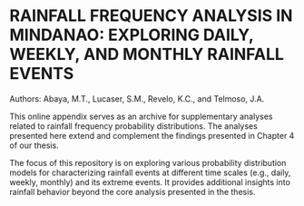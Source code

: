 # RAINFALL FREQUENCY ANALYSIS IN MINDANAO: EXPLORING DAILY, WEEKLY, AND MONTHLY RAINFALL EVENTS
Authors: Abaya, M.T., Lucaser, S.M., Revelo, K.C., and Telmoso, J.A.

  This online appendix serves as an archive for supplementary analyses related to rainfall frequency probability distributions. The analyses presented here extend and complement the findings presented in Chapter 4 of our thesis.

  The focus of this repository is on exploring various probability distribution models for characterizing rainfall events at different time scales (e.g., daily, weekly, monthly) and its extreme events. It provides additional insights into rainfall behavior beyond the core analysis presented in the thesis.
